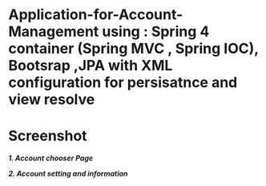# Application-for-Account-Management using : Spring 4 container (Spring MVC , Spring IOC), Bootsrap ,JPA with XML configuration for persisatnce and view resolve
# **Screenshot**

**_1. Account chooser Page_** 



**_2. Account setting and information_**
